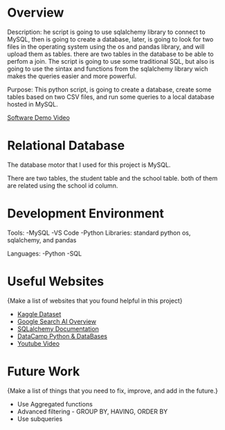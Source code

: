 # Overview

Description:
he script is going to use sqlalchemy library to connect to MySQL, then is going to create a database, later, is going to look for two files in the operating system using the os and pandas library, and will upload them as tables. there are two tables in the database to be able to perfom a join. 
The script is going to use some traditional SQL, but also is going to use the sintax and functions from the sqlalchemy library wich makes the queries easier and more powerful.

Purpose: This python script, is going to create a database, create some tables based on two CSV files, and run some queries to a local database hosted in MySQL. 

[Software Demo Video](https://www.youtube.com/watch?v=2bQ_9_--kLE)

# Relational Database

The database motor that I used for this project is MySQL. 

There are two tables, the student table and the school table. both of them are related using the school id column.

# Development Environment

Tools:
-MySQL
-VS Code
-Python Libraries: standard python os, sqlalchemy, and pandas

Languages:
-Python
-SQL

# Useful Websites

{Make a list of websites that you found helpful in this project}

- [Kaggle Dataset](http://url.link.goes.here)
- [Google Search AI Overview](https://www.google.com/search?q=read_csv+pthyon&client=firefox-b-d&sca_esv=3de6becc2547fb1f&sxsrf=AE3TifMzFxgMuK9kOAJqMju0yFmBdH8emA%3A1760843615723&ei=X1f0aPP2K8GkqtsPl9yN8A0&ved=0ahUKEwizouHRpa-QAxVBkmoFHRduA94Q4dUDCBA&oq=read_csv+pthyon&gs_lp=Egxnd3Mtd2l6LXNlcnAiD3JlYWRfY3N2IHB0aHlvbjIKEAAYRxjWBBiwAzIKEAAYRxjWBBiwAzIKEAAYRxjWBBiwAzIKEAAYRxjWBBiwAzIKEAAYRxjWBBiwAzIKEAAYRxjWBBiwAzIKEAAYRxjWBBiwAzIKEAAYRxjWBBiwAzINEAAYgAQYigUYQxiwAzITEC4YgAQYigUYQxjHARjRAxiwA0jTE1AAWABwAXgBkAEAmAEAoAEAqgEAuAEMyAEAmAIBoAIGmAMA4gMFEgExIECIBgGQBgqSBwExoAcAsgcAuAcAwgcDMi0xyAcE&sclient=gws-wiz-serp)
- [SQLalchemy Documentation](https://docs.sqlalchemy.org/en/20/tutorial/index.html?utm_source=chatgpt.com)
- [DataCamp Python & DataBases](https://docs.sqlalchemy.org/en/20/tutorial/index.html?utm_source=chatgpt.com)
- [Youtube Video](https://www.youtube.com/watch?v=3vsC05rxZ8c)

# Future Work

{Make a list of things that you need to fix, improve, and add in the future.}

- Use Aggregated functions
- Advanced filtering - GROUP BY, HAVING, ORDER BY
- Use subqueries